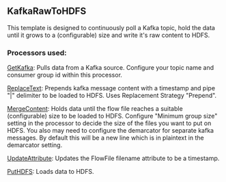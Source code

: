 ## KafkaRawToHDFS

This template is designed to continuously poll a Kafka topic, hold the data until it grows to a (configurable) size and write it's raw content to HDFS.

### Processors used:
[GetKafka](https://nifi.apache.org/docs/nifi-docs/components/org.apache.nifi.processors.kafka.GetKafka/index.html): Pulls data from a Kafka source. Configure your topic name and consumer group id within this processor.

[ReplaceText](https://nifi.apache.org/docs/nifi-docs/components/org.apache.nifi.processors.standard.ReplaceText/index.html): Prepends kafka message content with a timestamp and pipe "|" delimiter to be loaded to HDFS. Uses Replacement Strategy "Prepend".

[MergeContent](https://nifi.apache.org/docs/nifi-docs/components/org.apache.nifi.processors.standard.MergeContent/index.html): Holds data until the flow file reaches a suitable (configurable) size to be loaded to HDFS. Configure "Minimum group size" setting in the processor to decide the size of the files you want to put on HDFS. You also may need to configure the demarcator for separate kafka messages. By default this will be a new line which is in plaintext in the demarcator setting.

[UpdateAttribute](https://nifi.apache.org/docs/nifi-docs/components/org.apache.nifi.processors.attributes.UpdateAttribute/index.html): Updates the FlowFile filename attribute to be a timestamp.

[PutHDFS](https://nifi.apache.org/docs/nifi-docs/components/org.apache.nifi.processors.hadoop.PutHDFS/index.html): Loads data to HDFS.
